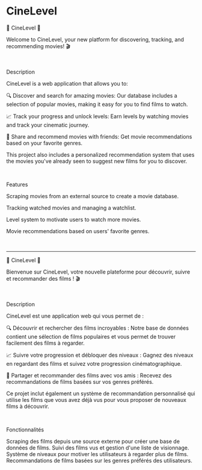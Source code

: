 # CineLevel

🍿 CineLevel 🍿

Welcome to CineLevel, your new platform for discovering, tracking, and recommending movies! 🎬

&nbsp;

Description

CineLevel is a web application that allows you to:

🔍 Discover and search for amazing movies: Our database includes a selection of popular movies, making it easy for you to find films to watch.

📈 Track your progress and unlock levels: Earn levels by watching movies and track your cinematic journey.

🤝 Share and recommend movies with friends: Get movie recommendations based on your favorite genres.

This project also includes a personalized recommendation system that uses the movies you've already seen to suggest new films for you to discover.

&nbsp;
&nbsp;

Features

Scraping movies from an external source to create a movie database.

Tracking watched movies and managing a watchlist.

Level system to motivate users to watch more movies.

Movie recommendations based on users' favorite genres.

&nbsp;
&nbsp;
&nbsp;


----------------------------------------------------------------------------------------------------------------------

🍿 CineLevel 🍿

Bienvenue sur CineLevel, votre nouvelle plateforme pour découvrir, suivre et recommander des films ! 🎬

&nbsp;
&nbsp;

Description

CineLevel est une application web qui vous permet de :


🔍 Découvrir et rechercher des films incroyables : Notre base de données contient une sélection de films populaires et vous permet de trouver facilement des films à regarder.

📈 Suivre votre progression et débloquer des niveaux : Gagnez des niveaux en regardant des films et suivez votre progression cinématographique.

🤝 Partager et recommander des films avec vos amis : Recevez des recommandations de films basées sur vos genres préférés.

Ce projet inclut également un système de recommandation personnalisé qui utilise les films que vous avez déjà vus pour vous proposer de nouveaux films à découvrir.

&nbsp;
&nbsp;

Fonctionnalités

Scraping des films depuis une source externe pour créer une base de données de films.
Suivi des films vus et gestion d'une liste de visionnage.
Système de niveaux pour motiver les utilisateurs à regarder plus de films.
Recommandations de films basées sur les genres préférés des utilisateurs.
